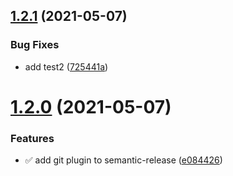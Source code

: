 ## [1.2.1](https://github.com/IslamWahid/semantic-release-test/compare/v1.2.0...v1.2.1) (2021-05-07)


### Bug Fixes

* add test2 ([725441a](https://github.com/IslamWahid/semantic-release-test/commit/725441ab50f1e98776ac5bd98be8c179347823c4))

# [1.2.0](https://github.com/IslamWahid/semantic-release-test/compare/v1.1.0...v1.2.0) (2021-05-07)


### Features

* :white_check_mark: add git plugin to semantic-release ([e084426](https://github.com/IslamWahid/semantic-release-test/commit/e084426b2ccb9cde101709b443febead6d6f04c1))
